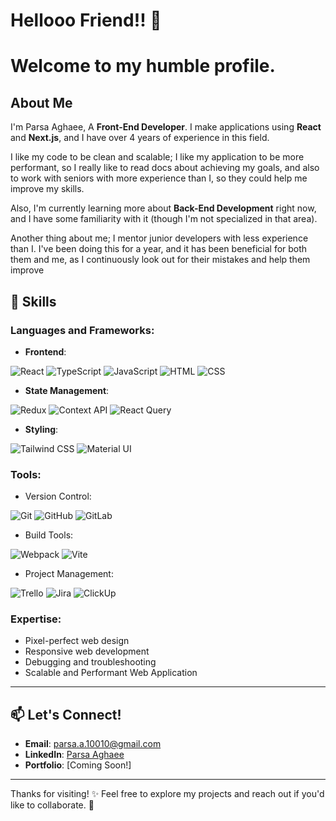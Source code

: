 # Hellooo Friend!! 👋
# Welcome to my humble profile.
## About Me

I'm Parsa Aghaee, A **Front-End Developer**. I make applications using **React** and **Next.js**, and I have over 4 years of experience in this field. 

I like my code to be clean and scalable; I like my application to be more performant, so I really like to read docs about achieving my goals, and also to work with seniors with more experience than I, so they could help me improve my skills.

Also, I'm currently learning more about **Back-End Development** right now, and I have some familiarity with it (though I'm not specialized in that area).

Another thing about me; I mentor junior developers with less experience than I. I've been doing this for a year, and it has been beneficial for both them and me, as I continuously look out for their mistakes and help them improve

## 🚀 Skills

### Languages and Frameworks:
- **Frontend**: 

![React](https://img.shields.io/badge/React-61DAFB?style=for-the-badge&logo=react&logoColor=white)
![TypeScript](https://img.shields.io/badge/TypeScript-007ACC?style=for-the-badge&logo=typescript&logoColor=white)
![JavaScript](https://img.shields.io/badge/JavaScript-F7DF1E?style=for-the-badge&logo=javascript&logoColor=black)
![HTML](https://img.shields.io/badge/HTML-E34F26?style=for-the-badge&logo=html5&logoColor=white)
![CSS](https://img.shields.io/badge/CSS-1572B6?style=for-the-badge&logo=css3&logoColor=white)
- **State Management**:
  
![Redux](https://img.shields.io/badge/Redux-764ABC?style=for-the-badge&logo=redux&logoColor=white)
![Context API](https://img.shields.io/badge/Context%20API-61DAFB?style=for-the-badge&logo=react&logoColor=white)
![React Query](https://img.shields.io/badge/React%20Query-FF4154?style=for-the-badge&logo=reactquery&logoColor=white)
- **Styling**:

![Tailwind CSS](https://img.shields.io/badge/Tailwind%20CSS-38B2AC?style=for-the-badge&logo=tailwindcss&logoColor=white)
![Material UI](https://img.shields.io/badge/Material%20UI-007FFF?style=for-the-badge&logo=mui&logoColor=white)

### Tools:
- Version Control:

![Git](https://img.shields.io/badge/Git-F05032?style=for-the-badge&logo=git&logoColor=white)
![GitHub](https://img.shields.io/badge/GitHub-181717?style=for-the-badge&logo=github&logoColor=white)
![GitLab](https://img.shields.io/badge/GitLab-FCA121?style=for-the-badge&logo=gitlab&logoColor=white)
- Build Tools:

![Webpack](https://img.shields.io/badge/Webpack-8DD6F9?style=for-the-badge&logo=webpack&logoColor=black)
![Vite](https://img.shields.io/badge/Vite-646CFF?style=for-the-badge&logo=vite&logoColor=white)
- Project Management:

![Trello](https://img.shields.io/badge/Trello-0079BF?style=for-the-badge&logo=trello&logoColor=white)
![Jira](https://img.shields.io/badge/Jira-0052CC?style=for-the-badge&logo=jira&logoColor=white)
![ClickUp](https://img.shields.io/badge/ClickUp-7D5BFF?style=for-the-badge&logo=clickup&logoColor=white)

### Expertise:
- Pixel-perfect web design
- Responsive web development
- Debugging and troubleshooting
- Scalable and Performant Web Application
---


## 📫 Let's Connect!
- **Email**: parsa.a.10010@gmail.com
- **LinkedIn**: [Parsa Aghaee](https://www.linkedin.com/in/parsa-aghaee-10b21a2ba/)
- **Portfolio**: [Coming Soon!]

---

Thanks for visiting! ✨ Feel free to explore my projects and reach out if you'd like to collaborate. 🚀


<!--
**parsaa18/parsaa18** is a ✨ _special_ ✨ repository because its `README.md` (this file) appears on your GitHub profile.

Here are some ideas to get you started:

- 🔭 I’m currently working on ...
- 🌱 I’m currently learning ...
- 👯 I’m looking to collaborate on ...
- 🤔 I’m looking for help with ...
- 💬 Ask me about ...
- 📫 How to reach me: ...
- 😄 Pronouns: ...
- ⚡ Fun fact: ...
-->
